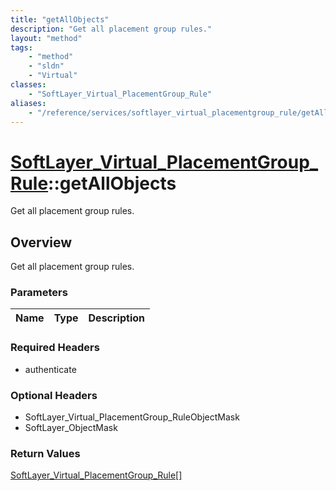 ```yaml
---
title: "getAllObjects"
description: "Get all placement group rules."
layout: "method"
tags:
    - "method"
    - "sldn"
    - "Virtual"
classes:
    - "SoftLayer_Virtual_PlacementGroup_Rule"
aliases:
    - "/reference/services/softlayer_virtual_placementgroup_rule/getAllObjects"
---
```

# [SoftLayer_Virtual_PlacementGroup_Rule](/reference/services/SoftLayer_Virtual_PlacementGroup_Rule)::getAllObjects

Get all placement group rules.


## Overview 
Get all placement group rules.

### Parameters 
|Name | Type | Description |
| --- | --- | --- |


### Required Headers
* authenticate

### Optional Headers
* SoftLayer_Virtual_PlacementGroup_RuleObjectMask
* SoftLayer_ObjectMask

### Return Values
<a href='/reference/datatypes/SoftLayer_Virtual_PlacementGroup_Rule'>SoftLayer_Virtual_PlacementGroup_Rule[] </a>

